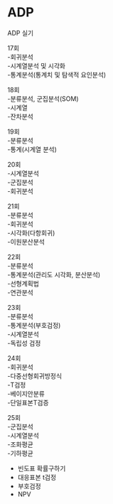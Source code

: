 # ADP
ADP 실기

17회  
-회귀분석  
-시계열분석 및 시각화  
-통계분석(통계치 및 탐색적 요인분석)  
  
18회  
-분류분석, 군집분석(SOM)  
-시계열  
-잔차분석  

19회  
-분류분석  
-통계(시계열 분석)  

20회  
-시계열분석  
-군집분석  
-회귀분석   

21회  
-분류분석  
-회귀분석  
-시각화(다항회귀)  
-이원분산분석  
  
22회  
-분류분석  
-통계분석(관리도 시각화, 분산분석)  
-선형계획법  
-연관분석  
 
23회  
-분류분석  
-통계분석(부호검정)  
-시계열분석  
-독립성 검정  

24회  
-회귀분석  
-다중선형회귀방정식  
-T검정  
-베이지안분류  
-단일표본T검증  

25회  
-군집분석  
-시계열분석  
-조화평균  
-기하평균  
- 빈도표 확률구하기  
- 대응표본 t검정  
- 부호검정  
- NPV  
